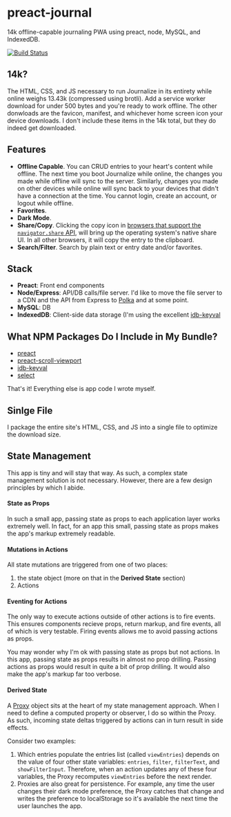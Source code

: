 # preact-journal

14k offline-capable journaling PWA using preact, node, MySQL, and IndexedDB.

[![Build Status](https://travis-ci.org/jpodwys/preact-journal.svg?branch=master)](https://travis-ci.org/jpodwys/preact-journal)

## 14k?

The HTML, CSS, and JS necessary to run Journalize in its entirety while online weighs 13.43k (compressed using brotli). Add a service worker download for under 500 bytes and you're ready to work offline. The other donwloads are the favicon, manifest, and whichever home screen icon your device downloads. I don't include these items in the 14k total, but they do indeed get downloaded.

## Features

* **Offline Capable**. You can CRUD entries to your heart's content while offline. The next time you boot Journalize while online, the changes you made while offline will sync to the server. Similarly, changes you made on other devices while online will sync back to your devices that didn't have a connection at the time. You cannot login, create an account, or logout while offline.
* **Favorites**.
* **Dark Mode**.
* **Share/Copy**. Clicking the copy icon in [browsers that support the `navigator.share` API](https://caniuse.com/#search=share%20api), will bring up the operating system's native share UI. In all other browsers, it will copy the entry to the clipboard.
* **Search/Filter**. Search by plain text or entry date and/or favorites.

## Stack

* **Preact**: Front end components
* **Node/Express**: API/DB calls/file server. I'd like to move the file server to a CDN and the API from Express to [Polka](https://github.com/lukeed/polka) and at some point.
* **MySQL**: DB
* **IndexedDB**: Client-side data storage (I'm using the excellent [idb-keyval](https://github.com/jakearchibald/idb-keyval)

## What NPM Packages Do I Include in My Bundle?

* [preact](https://github.com/developit/preact)
* [preact-scroll-viewport](https://github.com/developit/preact-scroll-viewport)
* [idb-keyval](https://github.com/jakearchibald/idb-keyval)
* [select](https://github.com/zenorocha/select)

That's it! Everything else is app code I wrote myself.

## Sinlge File

I package the entire site's HTML, CSS, and JS into a single file to optimize the download size.

## State Management

This app is tiny and will stay that way. As such, a complex state management solution is not necessary. However, there are a few design principles by which I abide.

#### State as Props

In such a small app, passing state as props to each application layer works extremely well. In fact, for an app this small, passing state as props makes the app's markup extremely readable.

#### Mutations in Actions

All state mutations are triggered from one of two places:

1. the state object (more on that in the **Derived State** section)
2. Actions

#### Eventing for Actions

The only way to execute actions outside of other actions is to fire events. This ensures components recieve props, return markup, and fire events, all of which is very testable. Firing events allows me to avoid passing actions as props.

You may wonder why I'm ok with passing state as props but not actions. In this app, passing state as props results in almost no prop drilling. Passing actions as props would result in quite a bit of prop drilling. It would also make the app's markup far too verbose.

#### Derived State

A [Proxy](https://developer.mozilla.org/en-US/docs/Web/JavaScript/Reference/Global_Objects/Proxy) object sits at the heart of my state management approach. When I need to define a computed property or observer, I do so within the Proxy. As such, incoming state deltas triggered by actions can in turn result in side effects.

Consider two examples:

1. Which entries populate the entries list (called `viewEntries`) depends on the value of four other state variables: `entries`, `filter`, `filterText`, and `showFilterInput`. Therefore, when an action updates any of these four variables, the Proxy recomputes `viewEntries` before the next render.
2. Proxies are also great for persistence. For example, any time the user changes their dark mode preference, the Proxy catches that change and writes the preference to localStorage so it's available the next time the user launches the app.
